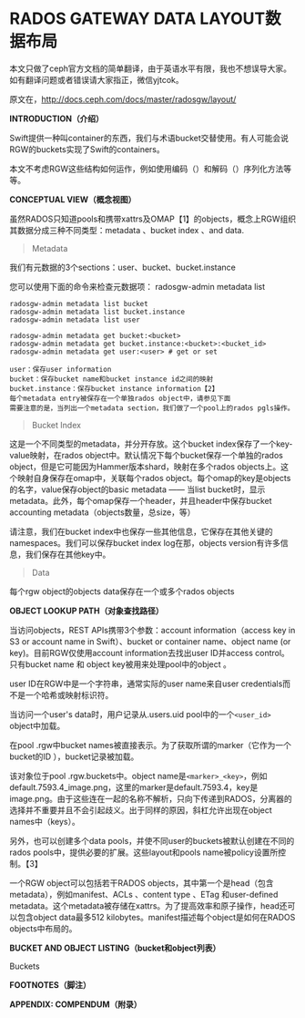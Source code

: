 # RADOS GATEWAY DATA LAYOUT数据布局 #

本文只做了ceph官方文档的简单翻译，由于英语水平有限，我也不想误导大家。如有翻译问题或者错误请大家指正，微信yjtcok。

原文在，http://docs.ceph.com/docs/master/radosgw/layout/

**INTRODUCTION（介绍）**

Swift提供一种叫container的东西，我们与术语bucket交替使用。有人可能会说RGW的buckets实现了Swift的containers。

本文不考虑RGW这些结构如何运作，例如使用编码（）和解码（）序列化方法等等。

**CONCEPTUAL VIEW（概念视图）**

虽然RADOS只知道pools和携带xattrs及OMAP【1】的objects，概念上RGW组织其数据分成三种不同类型：metadata 、bucket index 、and data.

> Metadata

我们有元数据的3个sections：user、bucket、bucket.instance

您可以使用下面的命令来检查元数据项：
	radosgw-admin metadata list

	radosgw-admin metadata list bucket
	radosgw-admin metadata list bucket.instance
	radosgw-admin metadata list user

	radosgw-admin metadata get bucket:<bucket>
	radosgw-admin metadata get bucket.instance:<bucket>:<bucket_id>
	radosgw-admin metadata get user:<user> # get or set

	user：保存user information
	bucket：保存bucket name和bucket instance id之间的映射
	bucket.instance：保存bucket instance information【2】
	每个metadata entry被保存在一个单独rados object中，请参见下面
	需要注意的是，当列出一个metadata section，我们做了一个pool上的rados pgls操作。

> Bucket Index

这是一个不同类型的metadata，并分开存放。这个bucket index保存了一个key-value映射，在rados object中。默认情况下每个bucket保存一个单独的rados object，但是它可能因为Hammer版本shard，映射在多个rados objects上。这个映射自身保存在omap中，关联每个rados object。每个omap的key是objects的名字，value保存object的basic metadata —— 当list bucket时，显示metadata。此外，每个omap保存一个header，并且header中保存bucket accounting metadata（objects数量，总size，等）

请注意，我们在bucket index中也保存一些其他信息，它保存在其他关键的namespaces。我们可以保存bucket index log在那，objects version有许多信息，我们保存在其他key中。


> Data

每个rgw object的objects data保存在一个或多个rados objects

**OBJECT LOOKUP PATH（对象查找路径）**

当访问objects，REST APIs携带3个参数：account information（access key in S3 or account name in Swift）、bucket or container name、object name (or key)。目前RGW仅使用account information去找出user ID并access control。只有bucket name 和 object key被用来处理pool中的object 。

user ID在RGW中是一个字符串，通常实际的user name来自user credentials而不是一个哈希或映射标识符。

当访问一个user's data时，用户记录从.users.uid pool中的一个`<user_id>` object中加载。

在pool .rgw中bucket names被直接表示。为了获取所谓的marker（它作为一个bucket的ID ），bucket记录被加载。

该对象位于pool .rgw.buckets中。object name是`<marker>_<key>`，例如default.7593.4_image.png，这里的marker是default.7593.4，key是image.png。由于这些连在一起的名称不解析，只向下传递到RADOS，分离器的选择并不重要并且不会引起歧义。出于同样的原因，斜杠允许出现在object names中（keys）。

另外，也可以创建多个data pools，并使不同user的buckets被默认创建在不同的rados pools中，提供必要的扩展。这些layout和pools name被policy设置所控制。【3】

一个RGW object可以包括若干RADOS objects，其中第一个是head（包含metadata），例如manifest、ACLs 、content type 、ETag 和user-defined metadata。这个metadata被存储在xattrs。为了提高效率和原子操作，head还可以包含object data最多512 kilobytes。manifest描述每个object是如何在RADOS objects中布局的。 

**BUCKET AND OBJECT LISTING（bucket和object列表）**

Buckets





**FOOTNOTES（脚注）**
     





**APPENDIX: COMPENDUM（附录）**
     


















